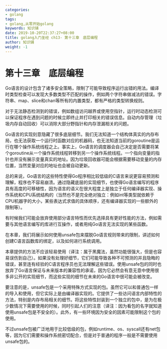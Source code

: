 ```yaml
---
categories:
- golang
tags:
- golang,从零开始golang  
keywords: 知识铺
date: 2019-10-20T22:37:27+08:00
title: golang入门圣经 ch13- 第十三章　底层编程
author: 知识铺
weight: -1
---
```


# 第十三章　底层编程

Go语言的设计包含了诸多安全策略，限制了可能导致程序运行出错的用法。编译时类型检查可以发现大多数类型不匹配的操作，例如两个字符串做减法的错误。字符串、map、slice和chan等所有的内置类型，都有严格的类型转换规则。

对于无法静态检测到的错误，例如数组访问越界或使用空指针，运行时动态检测可以保证程序在遇到问题的时候立即终止并打印相关的错误信息。自动内存管理（垃圾内存自动回收）可以消除大部分野指针和内存泄漏相关的问题。

Go语言的实现刻意隐藏了很多底层细节。我们无法知道一个结构体真实的内存布局，也无法获取一个运行时函数对应的机器码，也无法知道当前的goroutine是运行在哪个操作系统线程之上。事实上，Go语言的调度器会自己决定是否需要将某个goroutine从一个操作系统线程转移到另一个操作系统线程。一个指向变量的指针也并没有展示变量真实的地址。因为垃圾回收器可能会根据需要移动变量的内存位置，当然变量对应的地址也会被自动更新。

总的来说，Go语言的这些特性使得Go程序相比较低级的C语言来说更容易预测和理解，程序也不容易崩溃。通过隐藏底层的实现细节，也使得Go语言编写的程序具有高度的可移植性，因为语言的语义在很大程度上是独立于任何编译器实现、操作系统和CPU系统结构的（当然也不是完全绝对独立：例如int等类型就依赖于CPU机器字的大小，某些表达式求值的具体顺序，还有编译器实现的一些额外的限制等）。

有时候我们可能会放弃使用部分语言特性而优先选择具有更好性能的方法，例如需要与其他语言编写的库进行互操作，或者用纯Go语言无法实现的某些函数。

在本章，我们将展示如何使用unsafe包来摆脱Go语言规则带来的限制，讲述如何创建C语言函数库的绑定，以及如何进行系统调用。

本章提供的方法不应该轻易使用（译注：属于黑魔法，虽然功能很强大，但是也容易误伤到自己）。如果没有处理好细节，它们可能导致各种不可预测的并且隐晦的错误，甚至连有经验的C语言程序员也无法理解这些错误。使用unsafe包的同时也放弃了Go语言保证与未来版本的兼容性的承诺，因为它必然会有意无意中使用很多非公开的实现细节，而这些实现的细节在未来的Go语言中很可能会被改变。

要注意的是，unsafe包是一个采用特殊方式实现的包。虽然它可以和普通包一样的导入和使用，但它实际上是由编译器实现的。它提供了一些访问语言内部特性的方法，特别是内存布局相关的细节。将这些特性封装到一个独立的包中，是为在极少数情况下需要使用的时候，同时引起人们的注意（译注：因为看包的名字就知道使用unsafe包是不安全的）。此外，有一些环境因为安全的因素可能限制这个包的使用。

不过unsafe包被广泛地用于比较低级的包，例如runtime、os、syscall还有net包等，因为它们需要和操作系统密切配合，但是对于普通的程序一般是不需要使用unsafe包的。
